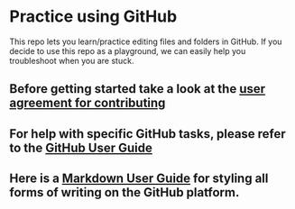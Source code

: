 # Practice using GitHub

This repo lets you learn/practice editing files and folders in GitHub. If you decide to use this repo as a playground, we can easily help you troubleshoot when you are stuck. 

## Before getting started take a look at the [user agreement for contributing](../organization/CONTRIBUTING.md)

## For help with specific GitHub tasks, please refer to the [GitHub User Guide](../organization/GitHubUsage.md)

## Here is a [Markdown User Guide](../organization/MarkdownHelp.md) for styling all forms of writing on the GitHub platform.



